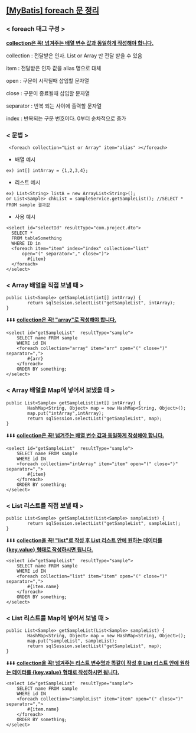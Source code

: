## <u>[MyBatis] foreach 문 정리</u>


### < foreach 태그 구성 > 

<u>**collection은 꼭! 넘겨주는 배열 변수 값과 동일하게 작성해야 합니다.**</u>

collection : 전달받은 인자. List or Array 만 전달 받을 수 있음

item : 전달받은 인자 값을 alias 명으로 대체

open : 구문이 시작될때 삽입할 문자열

close : 구문이 종료될때 삽입할 문자열

separator : 반복 되는 사이에 출력할 문자열

index : 반복되는 구문 번호이다. 0부터 순차적으로 증가

### < 문법 >
```
 <foreach collection="List or Array" item="alias" ></foreach>
```
- 배열 예시
```
ex) int[] intArray = {1,2,3,4}; 
```

- 리스트 예시
```
ex) List<String> listA = new ArrayList<String>(); 
or List<Sample> chkList = sampleService.getSampleList(); //SELECT * FROM sample 결과값
```
- 사용 예시
```
<select id="selectId" resultType="com.project.dto">
  SELECT *
  FROM tableSomething
  WHERE ID in
  <foreach item="item" index="index" collection="list"
      open="(" separator="," close=")">
        #{item}
  </foreach>
</select>
```
### < Array 배열을 직접 보낼 때 >
```
public List<Sample> getSampleList(int[] intArray) {
		return sqlSession.selectList("getSampleList", intArray);
}
```
⬇️⬇️⬇️ <u>**collection은 꼭! "array"로 작성해야 합니다.**</u>
```
<select id="getSampleList"  resultType="sample">
	SELECT name FROM sample
	WHERE id IN
	<foreach collection="array" item="arr" open="(" close=")" separator=",">
	 	#{arr}
	</foreach>
	ORDER BY something;
</select>
```

### < Array 배열을 Map에 넣어서 보냈을 때 >
```
public List<Sample> getSampleList(int[] intArray) {
		HashMap<String, Object> map = new HashMap<String, Object>();
		map.put("intArray",intArray);
		return sqlSession.selectList("getSampleList", map);
}
```
⬇️⬇️⬇️  <u>**collection은 꼭! 넘겨주는 배열 변수 값과 동일하게 작성해야 합니다.**</u>
```
<select id="getSampleList"  resultType="sample">
	SELECT name FROM sample
	WHERE id IN
	<foreach collection="intArray" item="item" open="(" close=")" separator=",">
	 	#{item}
	</foreach>
	ORDER BY something;
</select>
```

### < List 리스트를 직접 보낼 때 >
```
public List<Sample> getSampleList(List<Sample> sampleList) {
		return sqlSession.selectList("getSampleList", sampleList);
}
```
⬇️⬇️⬇️ <u> **collection을 꼭! "list"로 작성 후 List 리스트 안에 원하는 데이터를 {key.value} 형태로 작성하시면 됩니다.**</u>
```
<select id="getSampleList"  resultType="sample">
	SELECT name FROM sample
	WHERE id IN
	<foreach collection="list" item="item" open="(" close=")" separator=",">
	 	#{item.name}
	</foreach>
	ORDER BY something;
</select>
```

### < List 리스트를 Map에 넣어서 보낼 때 >
```
public List<Sample> getSampleList(List<Sample> sampleList) {
		HashMap<String, Object> map = new HashMap<String, Object>();
		map.put("sampleList", sampleList);
		return sqlSession.selectList("getSampleList", map);
}
```
⬇️⬇️⬇️ <u> **collection을 꼭! 넘겨주는 리스트 변수명과 똑같이 작성 후 List 리스트 안에 원하는 데이터를 {key.value} 형태로 작성하시면 됩니다.**</u>
```
<select id="getSampleList"  resultType="sample">
	SELECT name FROM sample
	WHERE id IN
	<foreach collection="sampleList" item="item" open="(" close=")" separator=",">
	 	#{item.name}
	</foreach>
	ORDER BY something;
</select>
```